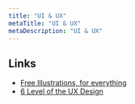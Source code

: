 ```yaml
---
title: "UI & UX"
metaTitle: "UI & UX"
metaDescription: "UI & UX"
---
```


Links
---

-	[Free Illustrations, for everything](https://www.glazestock.com)
-	[6 Level of the UX Design](https://itnext.io/6-levels-of-the-ux-design-pyramid-with-the-user-needs-a8cbb49c7801)
